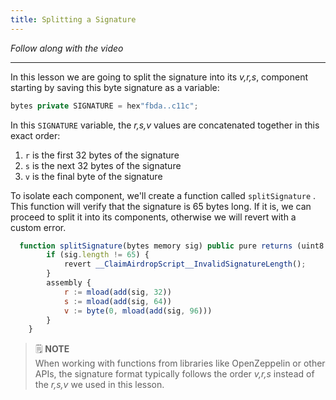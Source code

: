 ```yaml
---
title: Splitting a Signature
---
```


_Follow along with the video_

---

> </a>

In this lesson we are going to split the signature into its _v,r,s_, component starting by saving this byte signature as a variable:

```js
bytes private SIGNATURE = hex"fbda..c11c";
```

In this `SIGNATURE` variable, the _r,s,v_ values are concatenated together in this exact order:

1. `r` is the first 32 bytes of the signature
2. `s` is the next 32 bytes of the signature
3. `v` is the final byte of the signature

To isolate each component, we'll create a function called `splitSignature` . This function will verify that the signature is 65 bytes long. If it is, we can proceed to split it into its components, otherwise we will revert with a custom error.

```js
  function splitSignature(bytes memory sig) public pure returns (uint8 v, bytes32 r, bytes32 s) {
        if (sig.length != 65) {
            revert __ClaimAirdropScript__InvalidSignatureLength();
        }
        assembly {
            r := mload(add(sig, 32))
            s := mload(add(sig, 64))
            v := byte(0, mload(add(sig, 96)))
        }
    }
```

> 🗒️ **NOTE** <br>
> When working with functions from libraries like OpenZeppelin or other APIs, the signature format typically follows the order _v,r,s_ instead of the _r,s,v_ we used in this lesson.
